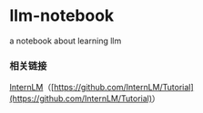 # llm-notebook
a notebook about learning llm

### 相关链接
[InternLM](https://github.com/InternLM/Tutorial)（<u>[https://github.com/InternLM/Tutorial](https://github.com/InternLM/Tutorial)</u>）
